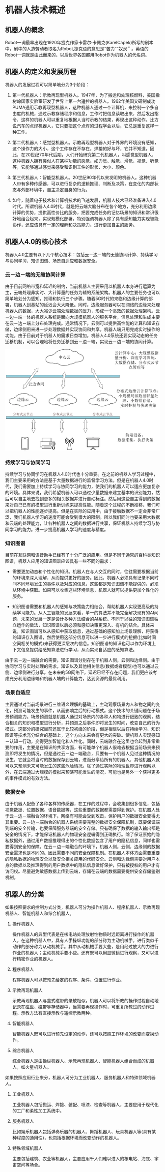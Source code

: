 # 机器人技术概述

## 机器人的概念

Robot一词最早出现在1920年捷克作家卡雷尔·卡佩克(KarelCapek)所写的剧本中，剧中的人造劳动者取名为Robot,捷克语的意思是“苦力”“奴隶＂。英语的Robot一词就是由此而来的，以后世界各国都用Robot作为机器人的代名词。

## 机器人的定义和发展历程

机器人的发展过程可以简单地分为3个阶段：

1. 第一代机器人：示教再现型机器人。1947年，为了搬运和处理核燃料，美国橡树岭国家实验室研发了世界上第一台遥控的机器人。1962年美国又研制成功PUMA通用示教再现型机器人，这种机器人通过一个计算机，来控制一个多自由度的机械，通过示教存储程序和信息，工作时把信息读取出来，然后发出指令，这样的机器人可以重复地根据人当时示教的结果，再现出这种动作。比方说汽车的点焊机器人，它只要把这个点焊的过程学会以后，它总是重复这样一种工作。

2. 第二代机器人：感觉型机器人。示教再现型机器人对于外界的环境没有感知，这个操作力的大小，这个工件存在不存在，焊接的好与坏，它并不知道，因此，在20世纪70年代后期，人们开始研究第二代机器人，叫感觉型机器人，这种机器人拥有类似人在某种功能的感觉，如力觉、触觉、滑觉、视觉、听觉等，它能够通过感觉来感受和识别工件的形状、大小、颜色。

3. 第三代机器人：智能型机器人。20世纪90年代以来发明的机器人。这种机器人带有多种传感器，可以进行复杂的逻辑推理、判断及决策，在变化的内部状态与外部环境中，自主决定自身的行为。

4. 如今，随着电子技术和计算机技术的飞速发展，机器人技术已经准备进入4.0时代。所谓机器人4.0时代，就是把云端大脑分布在各个地方，充分利用边缘计算的优势，提供高性价比的服务，把要完成任务的记忆场景的知识和常识很好地组合起来，实现规模化部署。特别强调机器人除了具有感知能力实现智能协作，还应该具有一定的理解和决策能力，进行更加自主的服务。

## 机器人4.0的核心技术

机器人4.0主要有以下几个核心技术：包括云－边－端的无缝协同计算、持续学习与协同学习、知识图谱、场景自适应和数据安全。

### 云－边－端的无缝协同计算

由于目前网络带宽和延迟的制约，当前机器人主要采用以机器人本身进行运算为主，云端处理非实时、大计算量的任务为辅的系统架构。机器人的主要任务也可以简单地划分为感知，推理和执行三个步骤。随着5G时代的来临和边缘计算的部署，机器人到基站的延迟会大大降低。同时，边缘服务器可以在网络的边缘来处理机器人的数据，大大减少云端处理数据的压力，形成一个高效的数据处理架构。云－边－端一体的机器人系统是面向大规模机器人的服务平台，信息处理和生成主要在云－边－端上分布处理完成。通常情况下，云侧可以提供高性能的计算和知识存储，边缘侧用来进一步处理数据并实现协同和共享。机器人端只用完成实时操作的功能。由于目前对于机器人的需求日益增加，机器人4.0系统还要实现动态的任务迁移机制，可以合理地将任务迁移到云－边－端，实现云－边－端的协同计算。

![alt text](3机器人技术概述/云边端协同计算.png)

### 持续学习与协同学习

持续学习与协同学习在机器人4.0时代也十分重要。在之前的机器人学习过程中，我们主要采用的方法是基于大量数据进行的监督学习方法。但是在机器人4.0时代，我们需要加上持续学习与协同学习的能力，使我们的机器人可以适应更加复杂的环境。具体来说，我们希望机器人可以通过少量数据来建立基本的识别能力，然后可以自主地去找到更多的相关数据并进行自动标注。然后用这些自主得到的数据来对自己已有的模型进行重新训练来提高性能。随着这个过程的不断推移，我们可以把机器人的性能逐步提高。但是在实际的应用中，由于接触数据不一定会非常广泛，我们机器人学习的速度可能会受到很大的限制。所以我们同时也要采用大数据和云端的处理能力，让各种机器人之间的数据进行共享，保证机器人持续学习与协同学习的能力。进一步提高机器人学习的速度与精度。

### 知识图谱

目前在互联网和语音助手已经有了十分广泛的应用。但是不同于通常的百科类知识图谱，机器人应用的知识图谱应该具有一些不同的需求：

- 需要更加动态和个性化的知识。机器人在与人交互的同时，往往需要根据当前的环境来深入理解，从而提供更好的服务。因此，机器人必须具有记录不同时间不同环境发生的事件以及对应的信息，这些都是知识图谱不能提供的，必须从环境中获取。如果可以收集这些环境信息，机器人就可以提供更加个性化的服务。

- 知识图谱需要和机器人的感知与决策能力相结合，帮助机器人实现更高级的持续学习能力。从人工智能的发展来看，单一的算法并不能完全解决现有的AI问题，未来的发展一定是设计多种方法结合的AI系统。不同于以往的知识图谱独立运作的做法，知识图谱以后必须和感知决策更深入、有机的结合。具体来说，知识图谱可以从感知中获取信息，通过基础的感知加上场景理解，将获得的知识存入图谱，然后使用这部分信息可以进一步进行模式的挖掘(比如时间空间相关的模式)来获得更深层次的信息。知识图谱的知识也可以作为环境上下文信息提供给感知算法进行学习，从而实现自适应的感知算法。

由于云－边－端融合的需要，知识图谱分别存在千机器人侧，云侧和边缘侧。由于协同学习与实时处理的需求，知识以及其他相关信息(数据或者模型)也可以通过云侧、边缘侧进行分享。在未来的5G网络下，延迟已经不存在问题，我们更应该考虑充分利用边缘端和机器人端的计算能力，达到资源的最优利用。

### 场景自适应

主要通过对当前场景进行三维语义理解的基础上，主动观察场景内人和物之间的变化，预测可能发生的事件，从而影响之后的行动模式。这个技术的关键问题在于场景预测能力。场景预测就是机器人通过对场景内的各种人和物进行细致的观察，结合相关的知识和模型进行分析，并预测之后事件即将发生的时间，改变自己的行为模式。这部分的研究目前还属于比较初级的阶段，但是相信以后在持续学习、知识图谱等技术充分结合的基础上，这个方向未来会有更大的突破。使机器人实现感知－认知－行动，变得更加智能化和人性化。同时，云端融合在这里也会起到非常重要的作用，主要是在知识的共享方面，有可能单个机器人很难去根据当前场景来预测即将发生的情况，但是通过云－边－端融合，只要有一个机器人见过这种情况的发生，它就会将当时的数据保存到云端，进而分享给所有的机器人，其他机器人就可以来预测未来可能发生的这些危险情况。除了通过实际的物理世界进行观察以外，在云端通过大规模的模拟来预演可能发生的清况，可能也是另外一个获得更多的事件模式的有效方法。

### 数据安全

由于机器人配备了各种各样的传感器，在工作的过程中，会收集到很多信息，包括视觉数据、位置数据、语音数据等，这些重要的数据都需要得到保护。在机器人处于云－边－端融合的环境下，网络有可能会受到攻击，保护用户的数据安全变得尤其重要。云－边－端融合的机器人系统需要完整的数据安全保障机制，既要保证端到端的安全传输，也要保障服务器端的安全存储。只有确保了数据的输入输出都是安全的情况下，才能保证机器人的物理安全逻辑得到正确执行。除了保证原始的隐私数据外，通过用户数据推理得出的个性化数据包含了用户的隐私信息，同样也需要得到安全的保障。在云－边－端融合的环境下，机器人侧，云侧，边缘侧的数据安全需求也是不同的。因此需要不同的安全保障机制。在机器人本体方面需要重要的隐私数据的物理安全以及安全相关应用的代码安全。云侧和边缘侧需要对用户本身的数据以及推理得到的用户数据中的隐私信息做好保护，只有被授权的用户才有访问权。尽量避免敏感数据上传到云端，存储在云端的数据需要提供安全存储鉴别机制。

## 机器人的分类

如果按照要求的控制方式分类，机器人可分为操作机器人、程序机器人、示教再现机器人、智能机器人和综合机器人。

1. 操作机器人

    操作机器人的典型代表是在核电站处理放射性物质时远距离进行操作的机器人。在这种机器人中，具有人手操纵功能的部分称为主动机械手，进行类似千动作的部分称为从动机械手。其中从动机械手要大些，是用经过放大的力进行作业的机器人；主动机械手要小些。还有既可以用显微镜进行观察，又可以进行精密作业的机器人。

2. 程序机器人

    程序机器人可以按预先给定的程序、条件、位置进行作业。

3. 示教再现机器人

    示教再现机器人与盒式磁带的录放相似，机器人可以将所教的操作过程自动地记录在磁盘、磁带等存储器中，当需要再现操作时，可重复所教过的动作过程。示教方法有直接示教与遥控示教两种。

4. 智能机器人

    智能机器人既可以进行预先设定的动作，还可以按照工作环境的改变而变换动作。

5. 综合机器人

    综合机器人是由操纵机器人、示教再现机器人、智能机器人组合而成的机器人，如火星机器人。

如果按照应用行业来分，机器人可分为工业机器人、服务机器人和特殊领域机器人。

1. 工业机器人

    工业机器人包括搬运、焊接、装配、喷漆、检查等机器人，主要应用于现代化的工厂和柔性加工系统中。

2. 服务机器人

    比如娱乐机器人包括弹奏乐器的机器人、舞蹈机器人、玩具机器人等(具有某种程度的通用性)，也包括根据环境而改变动作的机器人。

3. 特殊领域机器人

    主要包括建筑、农业等机器人，主要应用千人们难以进入的核电站、海底、宇宙空间等场合。
